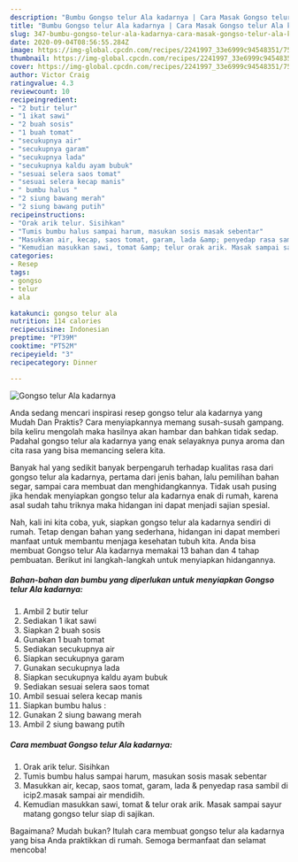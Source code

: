 ```yaml
---
description: "Bumbu Gongso telur Ala kadarnya | Cara Masak Gongso telur Ala kadarnya Yang Menggugah Selera"
title: "Bumbu Gongso telur Ala kadarnya | Cara Masak Gongso telur Ala kadarnya Yang Menggugah Selera"
slug: 347-bumbu-gongso-telur-ala-kadarnya-cara-masak-gongso-telur-ala-kadarnya-yang-menggugah-selera
date: 2020-09-04T08:56:55.284Z
image: https://img-global.cpcdn.com/recipes/2241997_33e6999c94548351/751x532cq70/gongso-telur-ala-kadarnya-foto-resep-utama.jpg
thumbnail: https://img-global.cpcdn.com/recipes/2241997_33e6999c94548351/751x532cq70/gongso-telur-ala-kadarnya-foto-resep-utama.jpg
cover: https://img-global.cpcdn.com/recipes/2241997_33e6999c94548351/751x532cq70/gongso-telur-ala-kadarnya-foto-resep-utama.jpg
author: Victor Craig
ratingvalue: 4.3
reviewcount: 10
recipeingredient:
- "2 butir telur"
- "1 ikat sawi"
- "2 buah sosis"
- "1 buah tomat"
- "secukupnya air"
- "secukupnya garam"
- "secukupnya lada"
- "secukupnya kaldu ayam bubuk"
- "sesuai selera saos tomat"
- "sesuai selera kecap manis"
- " bumbu halus "
- "2 siung bawang merah"
- "2 siung bawang putih"
recipeinstructions:
- "Orak arik telur. Sisihkan"
- "Tumis bumbu halus sampai harum, masukan sosis masak sebentar"
- "Masukkan air, kecap, saos tomat, garam, lada &amp; penyedap rasa sambil di icip2.masak sampai air mendidih."
- "Kemudian masukkan sawi, tomat &amp; telur orak arik. Masak sampai sayur matang gongso telur siap di sajikan."
categories:
- Resep
tags:
- gongso
- telur
- ala

katakunci: gongso telur ala 
nutrition: 114 calories
recipecuisine: Indonesian
preptime: "PT39M"
cooktime: "PT52M"
recipeyield: "3"
recipecategory: Dinner

---
```



![Gongso telur Ala kadarnya](https://img-global.cpcdn.com/recipes/2241997_33e6999c94548351/751x532cq70/gongso-telur-ala-kadarnya-foto-resep-utama.jpg)

Anda sedang mencari inspirasi resep gongso telur ala kadarnya yang Mudah Dan Praktis? Cara menyiapkannya memang susah-susah gampang. bila keliru mengolah maka hasilnya akan hambar dan bahkan tidak sedap. Padahal gongso telur ala kadarnya yang enak selayaknya punya aroma dan cita rasa yang bisa memancing selera kita.

Banyak hal yang sedikit banyak berpengaruh terhadap kualitas rasa dari gongso telur ala kadarnya, pertama dari jenis bahan, lalu pemilihan bahan segar, sampai cara membuat dan menghidangkannya. Tidak usah pusing jika hendak menyiapkan gongso telur ala kadarnya enak di rumah, karena asal sudah tahu triknya maka hidangan ini dapat menjadi sajian spesial.




Nah, kali ini kita coba, yuk, siapkan gongso telur ala kadarnya sendiri di rumah. Tetap dengan bahan yang sederhana, hidangan ini dapat memberi manfaat untuk membantu menjaga kesehatan tubuh kita. Anda bisa membuat Gongso telur Ala kadarnya memakai 13 bahan dan 4 tahap pembuatan. Berikut ini langkah-langkah untuk menyiapkan hidangannya.

<!--inarticleads1-->

##### Bahan-bahan dan bumbu yang diperlukan untuk menyiapkan Gongso telur Ala kadarnya:

1. Ambil 2 butir telur
1. Sediakan 1 ikat sawi
1. Siapkan 2 buah sosis
1. Gunakan 1 buah tomat
1. Sediakan secukupnya air
1. Siapkan secukupnya garam
1. Gunakan secukupnya lada
1. Siapkan secukupnya kaldu ayam bubuk
1. Sediakan sesuai selera saos tomat
1. Ambil sesuai selera kecap manis
1. Siapkan  bumbu halus :
1. Gunakan 2 siung bawang merah
1. Ambil 2 siung bawang putih




<!--inarticleads2-->

##### Cara membuat Gongso telur Ala kadarnya:

1. Orak arik telur. Sisihkan
1. Tumis bumbu halus sampai harum, masukan sosis masak sebentar
1. Masukkan air, kecap, saos tomat, garam, lada &amp; penyedap rasa sambil di icip2.masak sampai air mendidih.
1. Kemudian masukkan sawi, tomat &amp; telur orak arik. Masak sampai sayur matang gongso telur siap di sajikan.




Bagaimana? Mudah bukan? Itulah cara membuat gongso telur ala kadarnya yang bisa Anda praktikkan di rumah. Semoga bermanfaat dan selamat mencoba!
